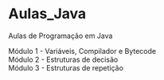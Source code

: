 # Aulas_Java
Aulas de Programação em Java

Módulo 1 - Variáveis, Compilador e Bytecode<br/>
Módulo 2 - Estruturas de decisão<br/>
Módulo 3 - Estruturas de repetição<br/>